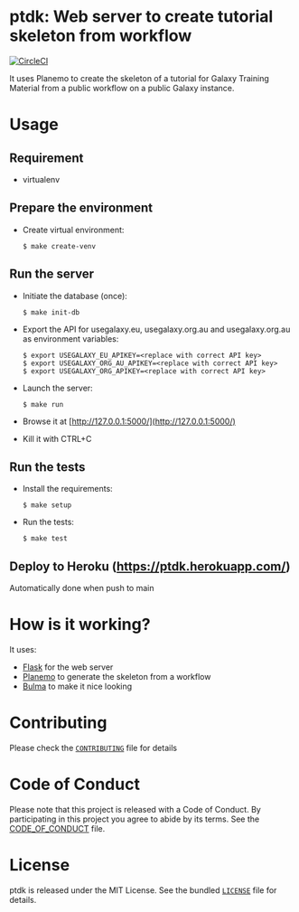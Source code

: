 ptdk: Web server to create tutorial skeleton from workflow
==========================================================

[![CircleCI](https://circleci.com/gh/bebatut/ptdk/tree/main.svg?style=svg)](https://circleci.com/gh/bebatut/ptdk/tree/main)

It uses Planemo to create the skeleton of a tutorial  for Galaxy Training Material from a public workflow on a public Galaxy instance.

# Usage

## Requirement

- virtualenv

## Prepare the environment

- Create virtual environment:

    ```
    $ make create-venv
    ```

## Run the server

- Initiate the database (once):

    ```
    $ make init-db
    ```

- Export the API for usegalaxy.eu, usegalaxy.org.au and usegalaxy.org.au as environment variables:

    ```
    $ export USEGALAXY_EU_APIKEY=<replace with correct API key>
    $ export USEGALAXY_ORG_AU_APIKEY=<replace with correct API key>
    $ export USEGALAXY_ORG_APIKEY=<replace with correct API key>
    ```

- Launch the server:

    ```
    $ make run
    ```

- Browse it at [http://127.0.0.1:5000/](http://127.0.0.1:5000/)
- Kill it with CTRL+C

## Run the tests

- Install the requirements:

    ```
    $ make setup
    ```

- Run the tests:

    ```
    $ make test
    ```

## Deploy to Heroku (https://ptdk.herokuapp.com/)

Automatically done when push to main

# How is it working?

It uses:

- [Flask](http://flask.pocoo.org/docs/1.0/) for the web server
- [Planemo](https://planemo.readthedocs.io/en/latest/) to generate the skeleton from a workflow
- [Bulma](https://bulma.io/) to make it nice looking

# Contributing

Please check the [`CONTRIBUTING`](CONTRIBUTING.md) file for details

# Code of Conduct

Please note that this project is released with a Code of Conduct. By participating in this project you agree to abide by its terms. See the [CODE_OF_CONDUCT](CODE_OF_CONDUCT) file.

# License

ptdk is released under the MIT License. See the bundled [`LICENSE`](LICENSE) file for details.